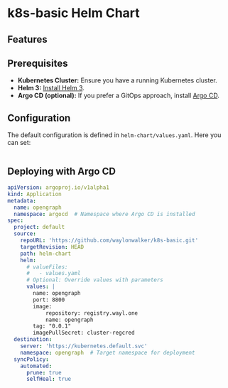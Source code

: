# k8s-basic Helm Chart

## Features

## Prerequisites

- **Kubernetes Cluster:** Ensure you have a running Kubernetes cluster.
- **Helm 3:** [Install Helm 3](https://helm.sh/docs/intro/install/).
- **Argo CD (optional):** If you prefer a GitOps approach, install [Argo CD](https://argo-cd.readthedocs.io/en/stable/getting_started/).

## Configuration

The default configuration is defined in `helm-chart/values.yaml`. Here you can set:

``` yaml
```

## Deploying with Argo CD

``` yaml
apiVersion: argoproj.io/v1alpha1
kind: Application
metadata:
  name: opengraph
  namespace: argocd  # Namespace where Argo CD is installed
spec:
  project: default
  source:
    repoURL: 'https://github.com/waylonwalker/k8s-basic.git'
    targetRevision: HEAD
    path: helm-chart
    helm:
      # valueFiles:
      #   - values.yaml
      # Optional: Override values with parameters
      values: |
        name: opengraph
        port: 8800
        image:
            repository: registry.wayl.one
            name: opengraph
        tag: "0.0.1"
        imagePullSecret: cluster-regcred
  destination:
    server: 'https://kubernetes.default.svc'
    namespace: opengraph  # Target namespace for deployment
  syncPolicy:
    automated:
      prune: true
      selfHeal: true
```
